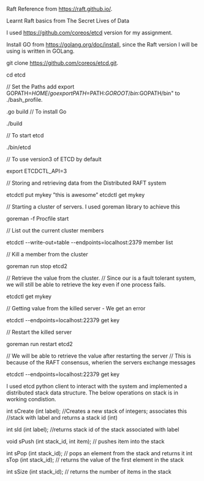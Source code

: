 Raft Reference from https://raft.github.io/.

Learnt Raft basics from The Secret Lives of Data

I used https://github.com/coreos/etcd version for my assignment.

Install GO from https://golang.org/doc/install, since the Raft version I will be using is written in GOLang.

git clone https://github.com/coreos/etcd.git.

cd etcd


// Set the Paths
add export GOPATH=$HOME/go
export PATH=$PATH:$GOROOT/bin:$GOPATH/bin" to ./bash_profile.

.go build // To install Go

./build

// To start etcd

./bin/etcd

// To use version3 of ETCD by default

export ETCDCTL_API=3

// Storing and retrieving data from the Distributed RAFT system

etcdctl put mykey ”this is awesome”
etcdctl get mykey

// Starting a cluster of servers.
I used goreman library to achieve this

goreman -f Procfile start

// List out the current cluster members

etcdctl --write-out=table --endpoints=localhost:2379 member list

// Kill a member from the cluster

goreman run stop etcd2 

// Retrieve the value from the cluster.
// Since our is a fault tolerant system, we will still be able to retrieve the key even if one process fails.

etcdctl get mykey

// Getting value from the killed server - We get an error

etcdctl --endpoints=localhost:22379 get key

// Restart the killed server

goreman run restart etcd2 

// We will be able to retrieve the value after restarting the server
// This is because of the RAFT consensus, wherien the servers exchange messages

etcdctl --endpoints=localhost:22379 get key 


I used etcd python client to interact with the system and implemented a distributed stack data structure.
The below operations on stack is in working condistion.

int sCreate (int label); //Creates a new stack of integers; associates this //stack with label and returns a stack id (int)

int sId (int label); //returns stack id of the stack associated with label

void sPush (int stack_id, int item); // pushes item into the stack

int sPop (int stack_id); // pops an element from the stack and returns it int sTop (int stack_id); // returns the value of the first element in the stack 

int sSize (int stack_id); // returns the number of items in the stack


